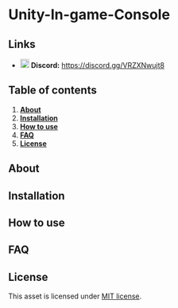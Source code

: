 # Unity-In-game-Console

## Links

- <a href="https://discord.gg/VRZXNwujt8" target="_blank"><img src="https://static-00.iconduck.com/assets.00/discord-icon-2048x2048-o5mluhz2.png" width="18px"></a> **Discord:** https://discord.gg/VRZXNwujt8

## Table of contents

1. **[About](#about)**
2. **[Installation](#installation)**
3. **[How to use](#how-to-use)**
4. **[FAQ](#faq)**
5. **[License](#license)**

## About

## Installation

## How to use

## FAQ

## License

This asset is licensed under [MIT license](https://github.com/barryyip0625/Unity-In-game-Console/blob/main/LICENSE.md).